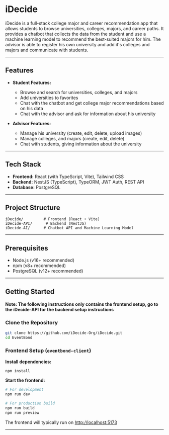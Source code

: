 # iDecide
iDecide is a full-stack college major and career recommendation app that allows students to browse universities, colleges, majors, and career paths. It provides a chatbot that collects the data from the student and use a machine learning model to recommend the best-suited majors for him. The advisor is able to register his own university and add it's colleges and majors and communicate with students.

---

## Features

- **Student Features:**
  - Browse and search for universities, colleges, and majors
  - Add universities to favorites
  - Chat with the chatbot and get college major recommendations based on his data
  - Chat with the advisor and ask for information about his university

- **Advisor Features:**
  - Manage his university (create, edit, delete, upload images)
  - Manage colleges, and majors (create, edit, delete)
  - Chat with students, giving information about the university
---

## Tech Stack

- **Frontend:** React (with TypeScript, Vite), Tailwind CSS
- **Backend:** NestJS (TypeScript), TypeORM, JWT Auth, REST API
- **Database:** PostgreSQL

---

## Project Structure

```
iDecide/         # Frontend (React + Vite)
iDecide-API/      # Backend (NestJS)
iDecide-AI/      # Chatbot API and Machine Learning Model
```

---

## Prerequisites

- Node.js (v16+ recommended)
- npm (v8+ recommended)
- PostgreSQL (v12+ recommended)

---

## Getting Started

#### Note: The following instructions only contains the frontend setup, go to the iDecide-API for the backend setup instructions

### **Clone the Repository**

```bash
git clone https://github.com/iDecide-Org/iDecide.git
cd EventBond
```

### **Frontend Setup (`eventbond-client`)**

**Install dependencies:**
```bash
npm install
```

**Start the frontend:**
```bash
# For development
npm run dev

# For production build
npm run build
npm run preview
```

The frontend will typically run on [http://localhost:5173](http://localhost:5173)

---
